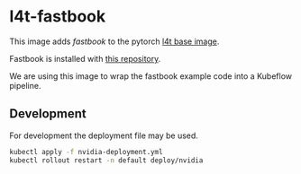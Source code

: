 # l4t-fastbook

This image adds *fastbook* to the pytorch [l4t base image](https://ngc.nvidia.com/catalog/containers/nvidia:l4t-pytorch).

Fastbook is installed with [this repository](https://github.com/KumaTea/pytorch-aarch64).

We are using this image to wrap the fastbook example code into a Kubeflow pipeline.

## Development

For development the deployment file may be used.

```sh
kubectl apply -f nvidia-deployment.yml
kubectl rollout restart -n default deploy/nvidia
```